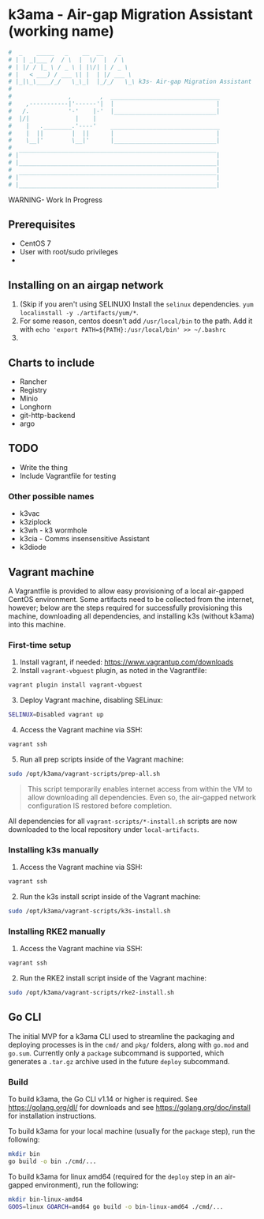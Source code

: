 # k3ama - Air-gap Migration Assistant (working name)
```bash
#  _    _____   _    __  __    _
# | | _|___ /  / \  |  \/  |  / \
# | |/ / |_ \ / _ \ | |\/| | / _ \
# |   < ___) / ___ \| |  | |/ ___ \
# |_|\_\____/_/   \_\_|  |_/_/   \_\ k3s- Air-gap Migration Assistant
#
#                ,        ,  _______________________________
#    ,-----------|'------'|  |                             |
#   /.           '-'    |-'  |_____________________________|
#  |/|             |    |
#    |   .________.'----'    _______________________________
#    |  ||        |  ||      |                             |
#    \__|'        \__|'      |_____________________________|
#
# |‾‾‾‾‾‾‾‾‾‾‾‾‾‾‾‾‾‾‾‾‾‾‾‾‾‾‾‾‾‾‾‾‾‾‾‾‾‾‾‾‾‾‾‾‾‾‾‾‾‾‾‾‾‾‾‾|
# |________________________________________________________|
#                                                          |
# |‾‾‾‾‾‾‾‾‾‾‾‾‾‾‾‾‾‾‾‾‾‾‾‾‾‾‾‾‾‾‾‾‾‾‾‾‾‾‾‾‾‾‾‾‾‾‾‾‾‾‾‾‾‾‾‾|
# |________________________________________________________|

```
WARNING- Work In Progress

## Prerequisites
* CentOS 7
* User with root/sudo privileges
* 

## Installing on an airgap network
1) (Skip if you aren't using SELINUX) Install the `selinux` dependencies. `yum localinstall -y ./artifacts/yum/*`.
2) For some reason, centos doesn't add `/usr/local/bin` to the path. Add it with `echo 'export PATH=${PATH}:/usr/local/bin' >> ~/.bashrc`
3) 



## Charts to include
* Rancher
* Registry
* Minio
* Longhorn
* git-http-backend
* argo

## TODO
* Write the thing
* Include Vagrantfile for testing

### Other possible names
* k3vac
* k3ziplock
* k3wh - k3 wormhole
* k3cia - Comms insensensitive Assistant
* k3diode

## Vagrant machine

A Vagrantfile is provided to allow easy provisioning of a local air-gapped CentOS environment. Some
artifacts need to be collected from the internet, however; below are the steps required for
successfully provisioning this machine, downloading all dependencies, and installing k3s (without
k3ama) into this machine.

### First-time setup

1. Install vagrant, if needed: <https://www.vagrantup.com/downloads>
2. Install `vagrant-vbguest` plugin, as noted in the Vagrantfile:  
  ```bash
  vagrant plugin install vagrant-vbguest
  ```
3. Deploy Vagrant machine, disabling SELinux:
  ```bash
  SELINUX=Disabled vagrant up
  ```
4. Access the Vagrant machine via SSH:
  ```bash
  vagrant ssh
  ```
5. Run all prep scripts inside of the Vagrant machine:
  ```bash
  sudo /opt/k3ama/vagrant-scripts/prep-all.sh
  ```
  > This script temporarily enables internet access from within the VM to allow downloading all
  > dependencies. Even so, the air-gapped network configuration IS restored before completion.

All dependencies for all `vagrant-scripts/*-install.sh` scripts are now downloaded to the local
repository under `local-artifacts`.

### Installing k3s manually

1. Access the Vagrant machine via SSH:
  ```bash
  vagrant ssh
  ```
2. Run the k3s install script inside of the Vagrant machine:
  ```bash
  sudo /opt/k3ama/vagrant-scripts/k3s-install.sh
  ```

### Installing RKE2 manually

1. Access the Vagrant machine via SSH:
  ```bash
  vagrant ssh
  ```
2. Run the RKE2 install script inside of the Vagrant machine:
  ```bash
  sudo /opt/k3ama/vagrant-scripts/rke2-install.sh
  ```

## Go CLI

The initial MVP for a k3ama CLI used to streamline the packaging and deploying processes is in the
`cmd/` and `pkg/` folders, along with `go.mod` and `go.sum`. Currently only a `package` subcommand
is supported, which generates a `.tar.gz` archive used in the future `deploy` subcommand.

### Build

To build k3ama, the Go CLI v1.14 or higher is required. See <https://golang.org/dl/> for downloads
and see <https://golang.org/doc/install> for installation instructions.

To build k3ama for your local machine (usually for the `package` step), run the following:

```bash
mkdir bin
go build -o bin ./cmd/...
```

To build k3ama for linux amd64 (required for the `deploy` step in an air-gapped environment), run
the following:

```bash
mkdir bin-linux-amd64
GOOS=linux GOARCH=amd64 go build -o bin-linux-amd64 ./cmd/...
```
